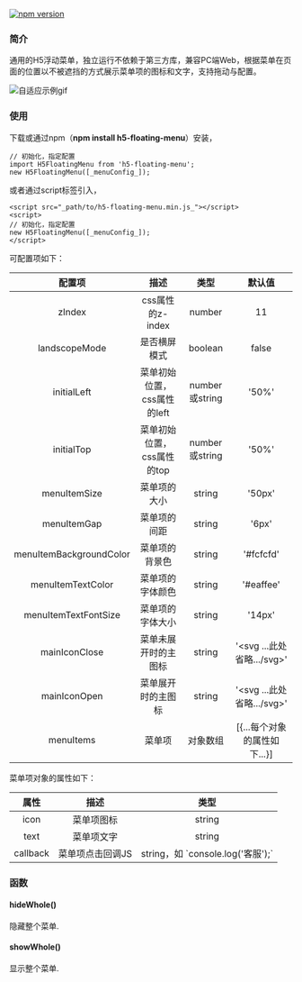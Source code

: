 [![npm version](https://badge.fury.io/js/h5-floating-menu.svg)](https://badge.fury.io/js/h5-floating-menu)

### 简介
通用的H5浮动菜单，独立运行不依赖于第三方库，兼容PC端Web，根据菜单在页面的位置以不被遮挡的方式展示菜单项的图标和文字，支持拖动与配置。

![自适应示例gif](https://congzhou09.github.io/h5-floating-menu/snapshot/autoadaptation.gif)

### 使用

下载或通过npm（__npm install h5-floating-menu__）安装，
```
// 初始化，指定配置
import H5FloatingMenu from 'h5-floating-menu';
new H5FloatingMenu([_menuConfig_]);

```
或者通过script标签引入，
```
<script src="_path/to/h5-floating-menu.min.js_"></script>
<script>
// 初始化，指定配置
new H5FloatingMenu([_menuConfig_]);
</script>
```

可配置项如下：

|配置项|描述|类型|默认值|
|:-:|:-:|:-:|:-:|
|zIndex|css属性的z-index|number|11|
|landscopeMode|是否横屏模式|boolean|false|
|initialLeft|菜单初始位置，css属性的left|number或string|'50%'|
|initialTop|菜单初始位置，css属性的top|number或string|'50%'|
|menuItemSize|菜单项的大小|string|'50px'|
|menuItemGap|菜单项的间距|string|'6px'|
|menuItemBackgroundColor|菜单项的背景色|string|'#fcfcfd'|
|menuItemTextColor|菜单项的字体颜色|string|'#eaffee'|
|menuItemTextFontSize|菜单项的字体大小|string|'14px'|
|mainIconClose|菜单未展开时的主图标|string|'<svg ...此处省略.../svg>'|
|mainIconOpen|菜单展开时的主图标|string|'<svg ...此处省略.../svg>'|
|menuItems|菜单项|对象数组|[{...每个对象的属性如下...}]|

菜单项对象的属性如下：

|属性|描述|类型|
|:-:|:-:|:-:|
|icon|菜单项图标|string|
|text|菜单项文字|string|
|callback|菜单项点击回调JS|string，如 \`console.log('客服');\`|

### 函数

#### hideWhole()
隐藏整个菜单.

#### showWhole()
显示整个菜单.
